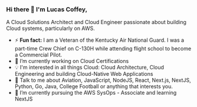 

### Hi there 👋 I'm Lucas Coffey,

A Cloud Solutions Architect and Cloud Engineer passionate about building Cloud systems, particularly on AWS. 


- ⚡ **Fun fact:** I am a Veteran of the Kentucky Air National Guard. I was a part-time Crew Chief on C-130H while attending flight school to become a Commercial Pilot.
- 🔭 I’m currently working on Cloud Certifications
- :bulb: I'm interested in all things Cloud: Cloud Architecture, Cloud Engineering and building Cloud-Native Web Applications 
- 💬 Talk to me about Aviation, JavaScript, NodeJS, React, Next.js, NextJS, Python, Go, Java, College Football or anything that interests you.
- 🌱 I’m currently pursuing the AWS SysOps - Associate and learning NextJS



